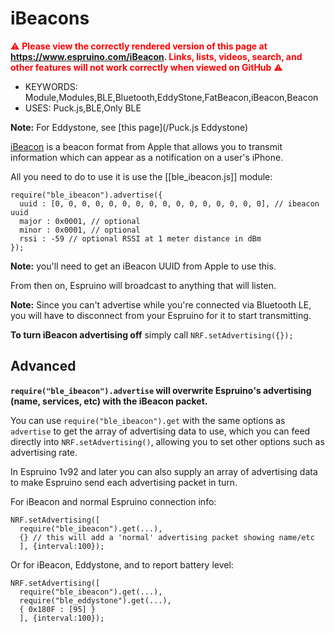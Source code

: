 <!--- Copyright (c) 2016 Gordon Williams, Pur3 Ltd. See the file LICENSE for copying permission. -->
iBeacons
=========

<span style="color:red">:warning: **Please view the correctly rendered version of this page at https://www.espruino.com/iBeacon. Links, lists, videos, search, and other features will not work correctly when viewed on GitHub** :warning:</span>

* KEYWORDS: Module,Modules,BLE,Bluetooth,EddyStone,FatBeacon,iBeacon,Beacon
* USES: Puck.js,BLE,Only BLE

**Note:** For Eddystone, see [this page](/Puck.js Eddystone)

[iBeacon](https://en.wikipedia.org/wiki/IBeacon) is a beacon format from Apple
that allows you to transmit information which can appear as a notification on
a user's iPhone.


All you need to do to use it is use the [[ble_ibeacon.js]] module:

```
require("ble_ibeacon").advertise({
  uuid : [0, 0, 0, 0, 0, 0, 0, 0, 0, 0, 0, 0, 0, 0, 0, 0], // ibeacon uuid
  major : 0x0001, // optional
  minor : 0x0001, // optional
  rssi : -59 // optional RSSI at 1 meter distance in dBm
});
```

**Note:** you'll need to get an iBeacon UUID from Apple to use this.

From then on, Espruino will broadcast to anything that will listen.

**Note:** Since you can't advertise while you're connected via Bluetooth LE,
you will have to disconnect from your Espruino for it to start transmitting.

**To turn iBeacon advertising off** simply call `NRF.setAdvertising({});`

Advanced
--------

**`require("ble_ibeacon").advertise` will overwrite
Espruino's advertising (name, services, etc) with the iBeacon packet.**

You can use `require("ble_ibeacon").get` with the same options as
`advertise` to get the array of advertising data to use, which you can
feed directly into `NRF.setAdvertising()`, allowing you to set other options
such as advertising rate.

In Espruino 1v92 and later you can also supply an array of advertising data
to make Espruino send each advertising packet in turn.

For iBeacon and normal Espruino connection info:

```
NRF.setAdvertising([
  require("ble_ibeacon").get(...),
  {} // this will add a 'normal' advertising packet showing name/etc  
  ], {interval:100});
```

Or for iBeacon, Eddystone, and to report battery level:

```
NRF.setAdvertising([
  require("ble_ibeacon").get(...),
  require("ble_eddystone").get(...),
  { 0x180F : [95] }
  ], {interval:100});
```
